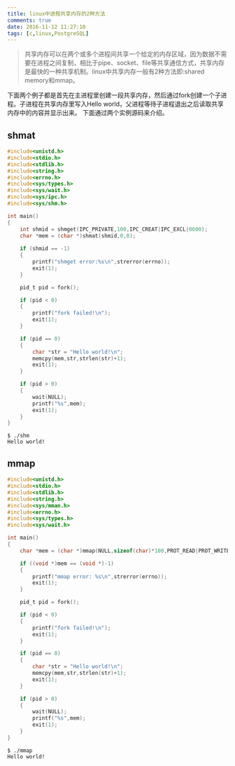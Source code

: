 ```yaml
---
title: linux中进程共享内存的2种方法
comments: true
date: 2016-11-12 11:27:10
tags: [c,linux,PostgreSQL]
---
```


> 共享内存可以在两个或多个进程间共享一个给定的内存区域，因为数据不需要在进程之间复制，相比于pipe、socket、file等共享通信方式，共享内存是最快的一种共享机制。linux中共享内存一般有2种方法即:shared memory和mmap。


下面两个例子都是首先在主进程里创建一段共享内存，然后通过fork创建一个子进程。子进程在共享内存里写入Hello world，父进程等待子进程退出之后读取共享内存中的内容并显示出来。
下面通过两个实例源码来介绍。

<!--more-->

shmat
------

```c
#include<unistd.h>
#include<stdio.h>
#include<stdlib.h>
#include<string.h>
#include<errno.h>
#include<sys/types.h>
#include<sys/wait.h>
#include<sys/ipc.h>
#include<sys/shm.h>

int main()
{
	int shmid = shmget(IPC_PRIVATE,100,IPC_CREAT|IPC_EXCL|0600);
	char *mem = (char *)shmat(shmid,0,0);
	
	if (shmid == -1)
	{
		printf("shmget error:%s\n",strerror(errno));
		exit(1);
	}

	pid_t pid = fork();

	if (pid < 0)
	{
		printf("fork failed!\n");
		exit(1);
	}

	if (pid == 0)
	{
		char *str = "Hello world!\n";
		memcpy(mem,str,strlen(str)+1);
		exit(1);
	}

	if (pid > 0)
	{	
		wait(NULL);
		printf("%s",mem);
		exit(1);
	}
}
```

```
$ ./shm
Hello world!
```

mmap
--------




```c
#include<unistd.h>
#include<stdio.h>
#include<stdlib.h>
#include<string.h>
#include<sys/mman.h>
#include<errno.h>
#include<sys/types.h>
#include<sys/wait.h>

int main()
{
	char *mem = (char *)mmap(NULL,sizeof(char)*100,PROT_READ|PROT_WRITE,MAP_SHARED|MAP_ANONYMOUS,-1,0);

	if ((void *)mem == (void *)-1)
	{
		printf("mmap error: %s\n",strerror(errno));
		exit(1);
	}

	pid_t pid = fork();

	if (pid < 0)
	{
		printf("fork failed!\n");
		exit(1);
	}

	if (pid == 0)
	{
		char *str = "Hello world!\n";
		memcpy(mem,str,strlen(str)+1);
		exit(1);
	}

	if (pid > 0)
	{	
		wait(NULL);
		printf("%s",mem);
		exit(1);
	}
}
```

```
$ ./mmap
Hello world!

```
